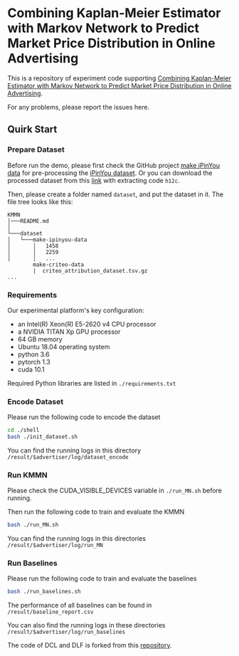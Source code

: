 # Combining Kaplan-Meier Estimator with Markov Network to Predict Market Price Distribution in Online Advertising
This is a repository of experiment code supporting [Combining Kaplan-Meier Estimator with Markov Network to Predict Market Price Distribution in Online Advertising]().

For any problems, please report the issues here.

## Quirk Start

### Prepare Dataset
Before run the demo, please first check the GitHub project [make iPinYou data](https://github.com/wnzhang/make-ipinyou-data) for pre-processing the [iPinYou dataset](http://data.computational-advertising.org).
Or you can download the processed dataset from this [link](https://pan.baidu.com/s/1bjeROrEuxouy9Mhfd1vrCw) with extracting code `h12c`.

Then, please create a folder named `dataset`, and put the dataset in it.
The file tree looks like this:
```
KMMN
│───README.md
│
└───dataset
│   └───make-ipinyou-data
│       │   1458
│       │   2259
│       │   ...
        make-criteo-data
        |  criteo_attribution_dataset.tsv.gz
...
```

### Requirements

Our experimental platform's key configuration:
* an Intel(R) Xeon(R) E5-2620 v4 CPU processor
* a NVIDIA TITAN Xp GPU processor
* 64 GB memory
* Ubuntu 18.04 operating system
* python 3.6
* pytorch 1.3
* cuda 10.1

Required Python libraries are listed in `./requirements.txt`



### Encode Dataset
Please run the following code to encode the dataset
```bash
cd ./shell
bash ./init_dataset.sh
```
You can find the running logs in this directory `/result/$advertiser/log/dataset_encode`

### Run KMMN
Please check the CUDA_VISIBLE_DEVICES variable in `./run_MN.sh` before running.

Then run the following code to train and evaluate the KMMN
```bash
bash ./run_MN.sh
```
You can find the running logs in this directories `/result/$advertiser/log/run_MN`

### Run Baselines
Please run the following code to train and evaluate the baselines
```bash
bash ./run_baselines.sh
```
The performance of all baselines can be found in `/result/baseline_report.csv`

You can also find the running logs in these directories `/result/$advertiser/log/run_baselines`

The code of DCL and DLF is forked from this [repository](https://github.com/rk2900/DLF).







